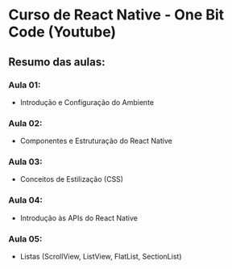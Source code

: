 # Curso de React Native - One Bit Code (Youtube)

## Resumo das aulas:

### Aula 01:
  - Introdução e Configuração do Ambiente

### Aula 02:
  - Componentes e Estruturação do React Native

### Aula 03:
  - Conceitos de Estilização (CSS)

### Aula 04:
  - Introdução às APIs do React Native

### Aula 05:
  - Listas (ScrollView, ListView, FlatList, SectionList)
